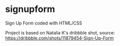 # signupform
Sign Up Form coded with HTML/CSS

Project is based on Natalia K's dribbble shot, source: https://dribbble.com/shots/11879454-Sign-Up-Form
